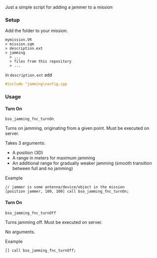 Just a simple script for adding a jammer to a mission

### Setup

Add the folder to your mission.

```
mymission.VR
> mission.sqm
> description.ext
> jamming
  > ...
  > files from this repository
  > ...
```

in `description.ext` add
```cpp
#include "jamming\config.cpp
```

### Usage

#### Turn On

`bso_jamming_fnc_turnOn`

Turns on jamming, originating from a given point.
Must be executed on server.

Takes 3 arguments:
- A position (3D)
- A range in meters for maximum jamming
- An additional range for gradually weaker jamming (smooth transition between full and no jamming)

Example
```sqf
// jammer is some antenna/device/object in the mission
[position jammer, 100, 100] call bso_jamming_fnc_turnOn;
```

#### Turn On

`bso_jamming_fnc_turnOff`

Turns jamming off.
Must be executed on server.

No arguments.

Example
```sqf
[] call bso_jamming_fnc_turnOff;
```
